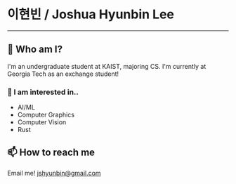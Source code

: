 # 이현빈 / Joshua Hyunbin Lee
---
## 🫠 Who am I?
I'm an undergraduate student at KAIST, majoring CS. I'm currently at Georgia Tech as an exchange student!

### 🧐 I am interested in..
- AI/ML
- Computer Graphics
- Computer Vision
- Rust

## 📫 How to reach me
Email me!
jshyunbin@gmail.com 

<!--
**jshyunbin/jshyunbin** is a ✨ _special_ ✨ repository because its `README.md` (this file) appears on your GitHub profile.

Here are some ideas to get you started:

- 🔭 I’m currently working on ...
- 🌱 I’m currently learning ...
- 👯 I’m looking to collaborate on ...
- 🤔 I’m looking for help with ...
- 💬 Ask me about ...
- 📫 How to reach me: ...
- 😄 Pronouns: ...
- ⚡ Fun fact: ...
-->
